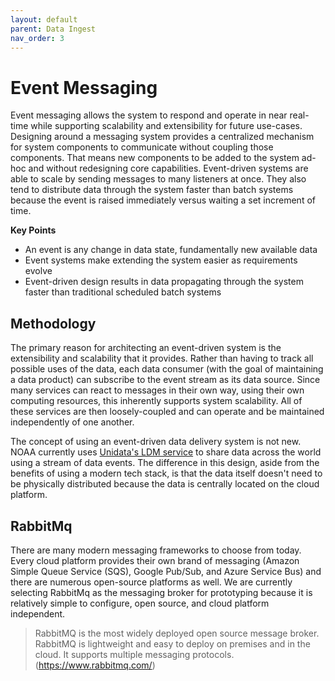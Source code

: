 ```yaml
---
layout: default
parent: Data Ingest
nav_order: 3
---
```


# Event Messaging

Event messaging allows the system to respond and operate in near real-time while supporting scalability and extensibility for future use-cases. Designing around a messaging system provides a centralized mechanism for system components to communicate without coupling those components. That means new components to be added to the system ad-hoc and without redesigning core capabilities. Event-driven systems are able to scale by sending messages to many listeners at once. They also tend to distribute data through the system faster than batch systems because the event is raised immediately versus waiting a set increment of time.

**Key Points**
- An event is any change in data state, fundamentally new available data
- Event systems make extending the system easier as requirements evolve
- Event-driven design results in data propagating through the system faster than traditional scheduled batch systems

## Methodology

The primary reason for architecting an event-driven system is the extensibility and scalability that it provides. Rather than having to track all possible uses of the data, each data consumer (with the goal of maintaining a data product) can subscribe to the event stream as its data source. Since many services can react to messages in their own way, using their own computing resources, this inherently supports system scalability. All of these services are then loosely-coupled and can operate and be maintained independently of one another.

The concept of using an event-driven data delivery system is not new. NOAA currently uses [Unidata's LDM service](https://www.unidata.ucar.edu/software/ldm/ldm-current/factsheet.html) to share data across the world using a stream of data events. The difference in this design, aside from the benefits of using a modern tech stack, is that the data itself doesn't need to be physically distributed because the data is centrally located on the cloud platform.

## RabbitMq

There are many modern messaging frameworks to choose from today. Every cloud platform provides their own brand of messaging (Amazon Simple Queue Service (SQS), Google Pub/Sub, and Azure Service Bus) and there are numerous open-source platforms as well. We are currently selecting RabbitMq as the messaging broker for prototyping because it is relatively simple to configure, open source, and cloud platform independent.

> RabbitMQ is the most widely deployed open source message broker. RabbitMQ is lightweight and easy to deploy on premises and in the cloud. It supports multiple messaging protocols. (https://www.rabbitmq.com/)